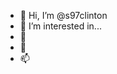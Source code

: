 - 👋 Hi, I’m @s97clinton
- 👀 I’m interested in...
- 🌱 
- 💞️ 
- 📫 

<!---
s97clinton/s97clinton is a ✨ special ✨ repository because its `README.md` (this file) appears on your GitHub profile.
You can click the Preview link to take a look at your changes.
--->
